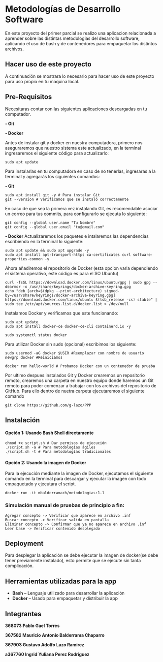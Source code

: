 # Metodologías de Desarrollo Software

En este proyecto del primer parcial se realizo una aplicacion relacionada a aprender sobre las distintas metodologias del desarrollo software, aplicando
el uso de bash y de contenedores para empaquetar los distintos archivos.

## Hacer uso de este proyecto

A continuación se mostrara lo necesario para hacer uso de este proyecto para uso propio en tu maquina local.

## Pre-Requisitos

Necesitaras contar con las siguientes aplicaciones descargadas en tu computador.

**- Git**

**- Docker**
  
Antes de instalar git y docker en nuestra computadora, primero nos aseguraremos que nuestro sistema este actualizado,
en la terminal ingresaremos el siguiente código para actualizarlo:

```
sudo apt update
```

Para instalarlas en tu computadora en caso de no tenerlas, ingresaras a la terminal y agregarás los siguientes comandos:

**- Git**
```
sudo apt install git -y # Para instalar Git
git --version # Verificamos que se instaló correctamente
```
En caso de que sea la primera vez instalando Git, es recomendable asociar un correo para tus commits, para configurarlo se ejecuta lo siguiente:
```
git config --global user.name "Tu Nombre"
git config --global user.email "tu@email.com"
```
**- Docker**
Actualizaremos los paquetes e intalaremos las dependencias escribiendo en la terminal lo siguiente:
```
sudo apt update && sudo apt upgrade -y
sudo apt install apt-transport-https ca-certificates curl software-properties-common -y
```
Ahora añadiremos el repositorio de Docker (esta opcion varia dependiendo el sistema operativo, este código es para el SO Ubuntu)
```
curl -fsSL https://download.docker.com/linux/ubuntu/gpg | sudo gpg --dearmor -o /usr/share/keyrings/docker-archive-keyring.gpg
echo "deb [arch=$(dpkg --print-architecture) signed-by=/usr/share/keyrings/docker-archive-keyring.gpg] https://download.docker.com/linux/ubuntu $(lsb_release -cs) stable" | sudo tee /etc/apt/sources.list.d/docker.list > /dev/null
```
Instalamos Docker y verificamos que este funcionando:
```
sudo apt update
sudo apt install docker-ce docker-ce-cli containerd.io -y
```
```
sudo systemctl status docker
```
Para utilizar Docker sin sudo (opcional) escribimos los siguiente:
```
sudo usermod -aG docker $USER #Reemplazar con nombre de usuario
newgrp docker #Reiniciamos
```
```
docker run hello-world # Probamos Docker con un contenedor de prueba
```
Por ultimo despues instalados Git y Docker crearemos un repositorio remoto, crearemos una carpeta en nuestro equipo donde haremos un Git remoto para poder comenzar a trabajar con los archivos
del repositorio de GitHub.
Para ello dentro de nuetra carpeta ejecutaremos el siguiente comando

```
git clone https://github.com/g-lazo/PPP
```
## Instalación

#### Opción 1: Usando Bash Shell directamente

```
chmod +x script.sh # Dar permisos de ejecución
./script.sh -a # Para metodologías ágiles
./script.sh -t # Para metodologías tradicionales
```

#### Opción 2: Usando la imagen de Docker
Para la ejecución mediante la imagen de Docker, ejecutamos el siguiente comando en la terminal para descargar y ejecutar la imagen con todo empaquetado y ejecutara el script.
```
docker run -it mbalderramach/metodologias:1.1
```

### Simulación manual de pruebas de principio a fin:

```
Agregar concepto -> Verificar que aparece en archivo .inf
Buscar concepto -> Verificar salida en pantalla
Eliminar concepto -> Confirmar que ya no aparece en archivo .inf
Leer base -> Verificar contenido desplegado
```

## Deployment

Para desplegar la aplicación se debe ejecutar la imagen de docker(se debe tener previamente instalado), esto permite que se ejecute sin tanta complicación.

## Herramientas utilizadas para la app

* **Bash** – Lenguaje utilizado para desarrollar la aplicación
* **Docker** – Usado para empaquetar y distribuir la app


## Integrantes
**368073 Pablo Gael Torres** 

**367582 Mauricio Antonio Balderrama Chaparro** 

**367903 Gustavo Adolfo Lazo Ramirez** 

**a367760 Ingrid Yuliana Perez Rodriguez** 
